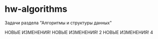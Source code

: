 # hw-algorithms
Задачи раздела "Алгоритмы и структуры данных"

НОВЫЕ ИЗМЕНЕНИЯ!
НОВЫЕ ИЗМЕНЕНИЯ! 2
НОВЫЕ ИЗМЕНЕНИЯ! 4